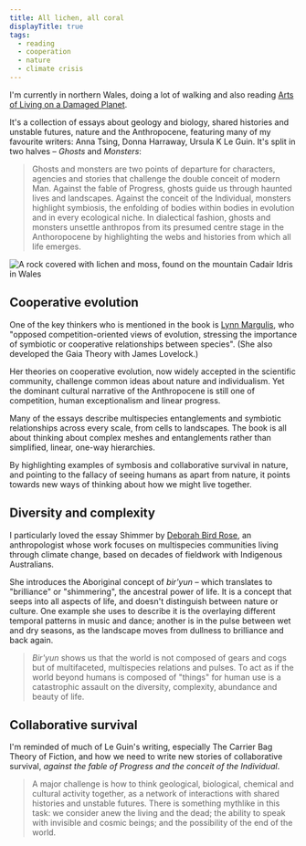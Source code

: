 ```yaml
---
title: All lichen, all coral
displayTitle: true
tags:
  - reading
  - cooperation
  - nature
  - climate crisis
---
```


I'm currently in northern Wales, doing a lot of walking and also reading [Arts of Living on a Damaged Planet](https://www.upress.umn.edu/book-division/books/arts-of-living-on-a-damaged-planet).

It's a collection of essays about geology and biology, shared histories and unstable futures, nature and the Anthropocene, featuring many of my favourite writers: Anna Tsing, Donna Harraway, Ursula K Le Guin. It's split in two halves – *Ghosts* and *Monsters*:

> Ghosts and monsters are two points of departure for characters, agencies and stories that challenge the double conceit of modern Man. Against the fable of Progress, ghosts guide us through haunted lives and landscapes. Against the conceit of the Individual, monsters highlight symbiosis, the enfolding of bodies within bodies in evolution and in every ecological niche. In dialectical fashion, ghosts and monsters unsettle anthropos from its presumed centre stage in the Anthoropocene by highlighting the webs and histories from which all life emerges.

![A rock covered with lichen and moss, found on the mountain Cadair Idris in Wales](https://d2w9rnfcy7mm78.cloudfront.net/8282157/original_4839c1e1cb08bc51dda776118f6082e3.jpg?1597058472?bc=0)

<!-- more -->

## Cooperative evolution
One of the key thinkers who is mentioned in the book is [Lynn Margulis](https://en.wikipedia.org/wiki/Lynn_Margulis), who "opposed competition-oriented views of evolution, stressing the importance of symbiotic or cooperative relationships between species". (She also developed the Gaia Theory with James Lovelock.)

Her theories on cooperative evolution, now widely accepted in the scientific community, challenge common ideas about nature and individualism. Yet the dominant cultural narrative of the Anthropocene is still one of competition, human exceptionalism and linear progress.

Many of the essays describe multispecies entanglements and symbiotic relationships across every scale, from cells to landscapes. The book is all about thinking about complex meshes and entanglements rather than simplified, linear, one-way hierarchies. 

By highlighting examples of symbosis and collaborative survival in nature, and pointing to the fallacy of seeing humans as apart from nature, it points towards new ways of thinking about how we might live together.

## Diversity and complexity
I particularly loved the essay Shimmer by [Deborah Bird Rose](https://en.wikipedia.org/wiki/Deborah_Bird_Rose), an anthropologist whose work focuses on multispecies communities living through climate change, based on decades of fieldwork with Indigenous Australians. 

She introduces the Aboriginal concept of *bir'yun* – which translates to "brilliance" or "shimmering", the ancestral power of life. It is a concept that seeps into all aspects of life, and doesn't distinguish between nature or culture. One example she uses to describe it is the overlaying different temporal patterns in music and dance; another is in the pulse between wet and dry seasons, as the landscape moves from dullness to brilliance and back again.

> *Bir'yun* shows us that the world is not composed of gears and cogs but of multifaceted, multispecies relations and pulses. To act as if the world beyond humans is composed of "things" for human use is a catastrophic assault on the diversity, complexity, abundance and beauty of life.

## Collaborative survival
I'm reminded of much of Le Guin's writing, especially The Carrier Bag Theory of Fiction, and how we need to write new stories of collaborative survival, *against the fable of Progress and the conceit of the Individual*.

> A major challenge is how to think geological, biological, chemical and cultural activity together, as a network of interactions with shared histories and unstable futures. There is something mythlike in this task: we consider anew the living and the dead; the ability to speak with invisible and cosmic beings; and the possibility of the end of the world.
